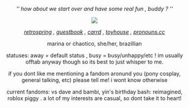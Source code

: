 <p align="center"> <em> '' how about we start over and have some real fun , buddy ? '' </em> <p>

<p align="center"> <img src="https://file.garden/ZSHrFmTvf253N3H3/party%20yin%20dot%20zip"/> </p>

<p align="center"> <em> <a href="https://retrospring.net/@RECURSER">retrospring</a> , <a href="https://chaotico.123guestbook.com/">guestbook</a> , <a href="https://chaotico.carrd.co/">carrd</a> , <a href="https://toyhou.se/melting_ink">toyhouse</a> , <a href="https://pronouns.cc/@INKING_DOWN">pronouns.cc</a> </em> <p>

<p align="center"> marina or chaotico, she/her, brazillian <p>

<p align="center"> statuses: away = default status , busy = busy/unhappy/etc ! im usually offtab anyway though so its best to just whisper to me. <p>

<p align="center"> if you dont like me mentioning a fandom aronund you (pony cosplay, general talking, etc) please tell me! i wont know otherwise <p>

<p align="center"> current fandoms: vs dave and bambi, yin's birthday bash: reimagined, roblox piggy . a lot of my interests are casual, so dont take it to heart! <p>
